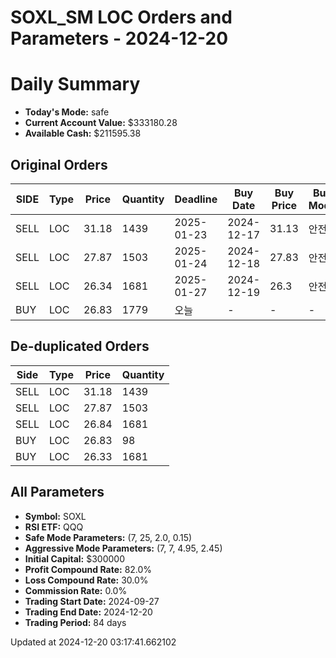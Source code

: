 # SOXL_SM LOC Orders and Parameters - 2024-12-20

# Daily Summary

- **Today's Mode:** safe
- **Current Account Value:** $333180.28
- **Available Cash:** $211595.38

## Original Orders

| SIDE | Type | Price | Quantity | Deadline | Buy Date | Buy Price | Buy Mode |
|------|------|-------|----------|----------|----------|-----------|----------|
| SELL | LOC | 31.18 | 1439 | 2025-01-23 | 2024-12-17 | 31.13 | 안전 |
| SELL | LOC | 27.87 | 1503 | 2025-01-24 | 2024-12-18 | 27.83 | 안전 |
| SELL | LOC | 26.34 | 1681 | 2025-01-27 | 2024-12-19 | 26.3 | 안전 |
| BUY | LOC | 26.83 | 1779 | 오늘 | - | - | - |

## De-duplicated Orders

| Side | Type | Price | Quantity |
|------|------|-------|----------|
| SELL | LOC | 31.18 | 1439 |
| SELL | LOC | 27.87 | 1503 |
| SELL | LOC | 26.84 | 1681 |
| BUY | LOC | 26.83 | 98 |
| BUY | LOC | 26.33 | 1681 |

## All Parameters

- **Symbol:** SOXL
- **RSI ETF:** QQQ
- **Safe Mode Parameters:** (7, 25, 2.0, 0.15)
- **Aggressive Mode Parameters:** (7, 7, 4.95, 2.45)
- **Initial Capital:** $300000
- **Profit Compound Rate:** 82.0%
- **Loss Compound Rate:** 30.0%
- **Commission Rate:** 0.0%
- **Trading Start Date:** 2024-09-27
- **Trading End Date:** 2024-12-20
- **Trading Period:** 84 days

Updated at 2024-12-20 03:17:41.662102
